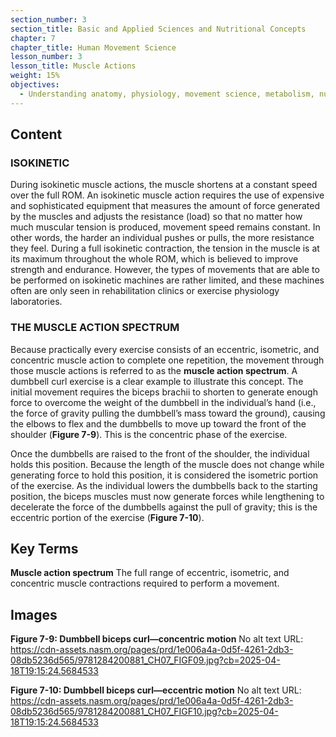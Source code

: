 ```yaml
---
section_number: 3
section_title: Basic and Applied Sciences and Nutritional Concepts
chapter: 7
chapter_title: Human Movement Science
lesson_number: 3
lesson_title: Muscle Actions
weight: 15%
objectives:
  - Understanding anatomy, physiology, movement science, metabolism, nutrition, and supplementation.
---
```


## Content
### ISOKINETIC

During isokinetic muscle actions, the muscle shortens at a constant speed over the full ROM. An isokinetic muscle action requires the use of expensive and sophisticated equipment that measures the amount of force generated by the muscles and adjusts the resistance (load) so that no matter how much muscular tension is produced, movement speed remains constant. In other words, the harder an individual pushes or pulls, the more resistance they feel. During a full isokinetic contraction, the tension in the muscle is at its maximum throughout the whole ROM, which is believed to improve strength and endurance. However, the types of movements that are able to be performed on isokinetic machines are rather limited, and these machines often are only seen in rehabilitation clinics or exercise physiology laboratories.

### THE MUSCLE ACTION SPECTRUM

Because practically every exercise consists of an eccentric, isometric, and concentric muscle action to complete one repetition, the movement through those muscle actions is referred to as the **muscle action spectrum**. A dumbbell curl exercise is a clear example to illustrate this concept. The initial movement requires the biceps brachii to shorten to generate enough force to overcome the weight of the dumbbell in the individual’s hand (i.e., the force of gravity pulling the dumbbell’s mass toward the ground), causing the elbows to flex and the dumbbells to move up toward the front of the shoulder (**Figure 7-9**). This is the concentric phase of the exercise.

Once the dumbbells are raised to the front of the shoulder, the individual holds this position. Because the length of the muscle does not change while generating force to hold this position, it is considered the isometric portion of the exercise. As the individual lowers the dumbbells back to the starting position, the biceps muscles must now generate forces while lengthening to decelerate the force of the dumbbells against the pull of gravity; this is the eccentric portion of the exercise (**Figure 7-10**).

## Key Terms

**Muscle action spectrum**
The full range of eccentric, isometric, and concentric muscle contractions required to perform a movement.

## Images

**Figure 7-9: Dumbbell biceps curl—concentric motion**
No alt text
URL: https://cdn-assets.nasm.org/pages/prd/1e006a4a-0d5f-4261-2db3-08db5236d565/9781284200881_CH07_FIGF09.jpg?cb=2025-04-18T19:15:24.5684533

**Figure 7-10: Dumbbell biceps curl—eccentric motion**
No alt text
URL: https://cdn-assets.nasm.org/pages/prd/1e006a4a-0d5f-4261-2db3-08db5236d565/9781284200881_CH07_FIGF10.jpg?cb=2025-04-18T19:15:24.5684533